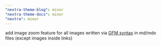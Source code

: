 ```yaml
---
"nextra-theme-blog": minor
"nextra-theme-docs": minor
"nextra": minor
---
```


add image zoom feature for all images written via [GFM syntax](https://github.github.com/gfm/#images)
in md/mdx files (except images inside links)
